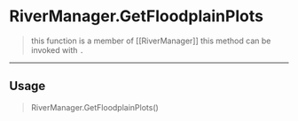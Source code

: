 # RiverManager.GetFloodplainPlots
> this function is a member of [[RiverManager]]
> this method can be invoked with `.`
-----
## Usage
> RiverManager.GetFloodplainPlots()
